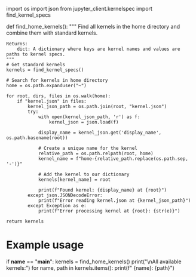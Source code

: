 import os
import json
from jupyter_client.kernelspec import find_kernel_specs

def find_home_kernels():
    """
    Find all kernels in the home directory and combine them with standard kernels.
    
    Returns:
        dict: A dictionary where keys are kernel names and values are paths to kernel specs.
    """
    # Get standard kernels
    kernels = find_kernel_specs()
    
    # Search for kernels in home directory
    home = os.path.expanduser("~")
    
    for root, dirs, files in os.walk(home):
        if "kernel.json" in files:
            kernel_json_path = os.path.join(root, "kernel.json")
            try:
                with open(kernel_json_path, 'r') as f:
                    kernel_json = json.load(f)
                
                display_name = kernel_json.get('display_name', os.path.basename(root))
                
                # Create a unique name for the kernel
                relative_path = os.path.relpath(root, home)
                kernel_name = f"home-{relative_path.replace(os.path.sep, '-')}"
                
                # Add the kernel to our dictionary
                kernels[kernel_name] = root
                
                print(f"Found kernel: {display_name} at {root}")
            except json.JSONDecodeError:
                print(f"Error reading kernel.json at {kernel_json_path}")
            except Exception as e:
                print(f"Error processing kernel at {root}: {str(e)}")
    
    return kernels

# Example usage
if __name__ == "__main__":
kernels = find_home_kernels()
print("\nAll available kernels:")
for name, path in kernels.items():
    print(f"  {name}: {path}")
